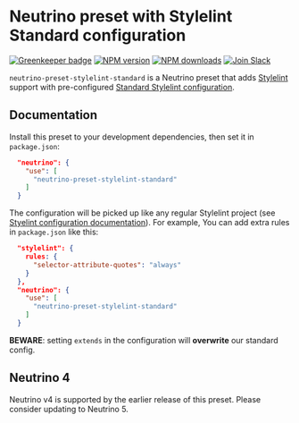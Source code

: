 # Neutrino preset with Stylelint Standard configuration

[![Greenkeeper badge](https://badges.greenkeeper.io/barraponto/neutrino-preset-stylelint-standard.svg)](https://greenkeeper.io/)
[![NPM version][npm-image]][npm-url] [![NPM downloads][npm-downloads]][npm-url]
[![Join Slack][slack-image]][slack-url]

`neutrino-preset-stylelint-standard` is a Neutrino preset that adds
[Stylelint][stylelint] support with pre-configured
[Standard Stylelint configuration][stylelint-config-standard].

## Documentation

Install this preset to your development dependencies, then set it in
`package.json`:

```json
  "neutrino": {
    "use": [
      "neutrino-preset-stylelint-standard"
    ]
  }
```

The configuration will be picked up like any regular Stylelint project (see
[Styelint configuration documentation][stylelint-config-docs]). For example,
You can add extra rules in `package.json` like this:

```json
  "stylelint": {
    rules: {
      "selector-attribute-quotes": "always"
    }
  },
  "neutrino": {
    "use": [
      "neutrino-preset-stylelint-standard"
    ]
  }
```

**BEWARE**: setting `extends` in the configuration will **overwrite** our
standard config.

## Neutrino 4

Neutrino v4 is supported by the earlier release of this preset.
Please consider updating to Neutrino 5.

[stylelint]: https://stylelint.io/
[stylelint-config-docs]: https://stylelint.io/user-guide/configuration/
[stylelint-config-standard]: https://github.com/stylelint/stylelint-config-standard
[npm-image]: https://img.shields.io/npm/v/neutrino-preset-stylelint-standard.svg
[npm-downloads]: https://img.shields.io/npm/dt/neutrino-preset-stylelint-standard.svg
[npm-url]: https://npmjs.org/package/neutrino-preset-stylelint-standard
[slack-image]: https://neutrino-slack.herokuapp.com/badge.svg
[slack-url]: https://neutrino-slack.herokuapp.com/
